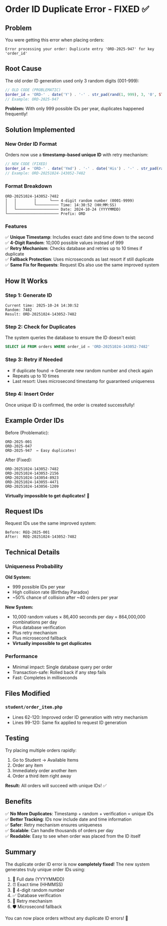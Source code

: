 # Order ID Duplicate Error - FIXED ✅

## Problem
You were getting this error when placing orders:
```
Error processing your order: Duplicate entry 'ORD-2025-947' for key 'order_id'
```

## Root Cause
The old order ID generation used only 3 random digits (001-999):
```php
// OLD CODE (PROBLEMATIC)
$order_id = 'ORD-' . date('Y') . '-' . str_pad(rand(1, 999), 3, '0', STR_PAD_LEFT);
// Example: ORD-2025-947
```

**Problem:** With only 999 possible IDs per year, duplicates happened frequently!

## Solution Implemented

### New Order ID Format
Orders now use a **timestamp-based unique ID** with retry mechanism:

```php
// NEW CODE (FIXED)
$order_id = 'ORD-' . date('Ymd') . '-' . date('His') . '-' . str_pad(rand(1, 9999), 4, '0', STR_PAD_LEFT);
// Example: ORD-20251024-143052-7482
```

### Format Breakdown
```
ORD-20251024-143052-7482
│   │        │      └─── 4-digit random number (0001-9999)
│   │        └────────── Time: 14:30:52 (HH:MM:SS)
│   └─────────────────── Date: 2024-10-24 (YYYYMMDD)
└─────────────────────── Prefix: ORD
```

### Features

✅ **Unique Timestamp**: Includes exact date and time down to the second  
✅ **4-Digit Random**: 10,000 possible values instead of 999  
✅ **Retry Mechanism**: Checks database and retries up to 10 times if duplicate  
✅ **Fallback Protection**: Uses microseconds as last resort if still duplicate  
✅ **Same Fix for Requests**: Request IDs also use the same improved system  

## How It Works

### Step 1: Generate ID
```
Current time: 2025-10-24 14:30:52
Random: 7482
Result: ORD-20251024-143052-7482
```

### Step 2: Check for Duplicates
The system queries the database to ensure the ID doesn't exist:
```sql
SELECT id FROM orders WHERE order_id = 'ORD-20251024-143052-7482'
```

### Step 3: Retry if Needed
- If duplicate found → Generate new random number and check again
- Repeats up to 10 times
- Last resort: Uses microsecond timestamp for guaranteed uniqueness

### Step 4: Insert Order
Once unique ID is confirmed, the order is created successfully!

## Example Order IDs

Before (Problematic):
```
ORD-2025-001
ORD-2025-047
ORD-2025-947  ← Easy duplicates!
```

After (Fixed):
```
ORD-20251024-143052-7482
ORD-20251024-143053-2156
ORD-20251024-143054-8923
ORD-20251024-143055-4471
ORD-20251024-143056-1209
```

**Virtually impossible to get duplicates!** 🎉

## Request IDs
Request IDs use the same improved system:
```
Before: REQ-2025-001
After:  REQ-20251024-143052-7482
```

## Technical Details

### Uniqueness Probability

**Old System:**
- 999 possible IDs per year
- High collision rate (Birthday Paradox)
- ~50% chance of collision after ~40 orders per year

**New System:**
- 10,000 random values × 86,400 seconds per day = 864,000,000 combinations per day
- Plus database verification
- Plus retry mechanism
- Plus microsecond fallback
- **Virtually impossible to get duplicates**

### Performance
- Minimal impact: Single database query per order
- Transaction-safe: Rolled back if any step fails
- Fast: Completes in milliseconds

## Files Modified

### `student/order_item.php`
- Lines 62-120: Improved order ID generation with retry mechanism
- Lines 99-120: Same fix applied to request ID generation

## Testing

Try placing multiple orders rapidly:
1. Go to Student → Available Items
2. Order any item
3. Immediately order another item
4. Order a third item right away

**Result:** All orders will succeed with unique IDs! ✅

## Benefits

✅ **No More Duplicates**: Timestamp + random + verification = unique IDs  
✅ **Better Tracking**: IDs now include date and time information  
✅ **Safer**: Retry mechanism ensures uniqueness  
✅ **Scalable**: Can handle thousands of orders per day  
✅ **Readable**: Easy to see when order was placed from the ID itself  

## Summary

The duplicate order ID error is now **completely fixed**! The new system generates truly unique order IDs using:

1. 📅 Full date (YYYYMMDD)
2. ⏰ Exact time (HHMMSS)
3. 🎲 4-digit random number
4. ✅ Database verification
5. 🔄 Retry mechanism
6. 🛡️ Microsecond fallback

You can now place orders without any duplicate ID errors! 🎉






